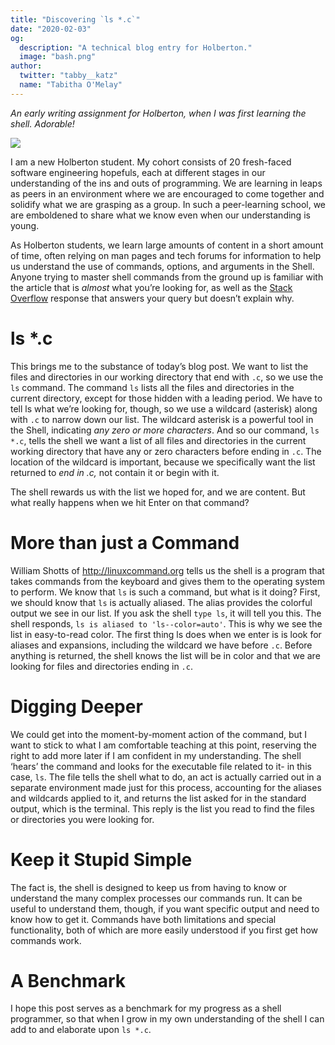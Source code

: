 ```yaml
---
title: "Discovering `ls *.c`"
date: "2020-02-03"
og:
  description: "A technical blog entry for Holberton."
  image: "bash.png"
author:
  twitter: "tabby__katz"
  name: "Tabitha O'Melay"
---
```


_An early writing assignment for Holberton, when I was first learning the shell. Adorable!_

![](/bash.png)

I am a new Holberton student. My cohort consists of 20 fresh-faced software engineering hopefuls, each at different stages in our understanding of the ins and outs of programming. We are learning in leaps as peers in an environment where we are encouraged to come together and solidify what we are grasping as a group. In such a peer-learning school, we are emboldened to share what we know even when our understanding is young.

As Holberton students, we learn large amounts of content in a short amount of time, often relying on man pages and tech forums for information to help us understand the use of commands, options, and arguments in the Shell. Anyone trying to master shell commands from the ground up is familiar with the article that is *almost* what you’re looking for, as well as the <a href="https://stackoverflow.com" target="_blank">Stack Overflow</a> response that answers your query but doesn’t explain why.


# ls \*.c

This brings me to the substance of today’s blog post. We want to list the files and directories in our working directory that end with `.c`, so we use the `ls` command. The command `ls` lists all the files and directories in the current directory, except for those hidden with a leading period. We have to tell ls what we’re looking for, though, so we use a wildcard (asterisk) along with `.c` to narrow down our list. The wildcard asterisk is a powerful tool in the Shell, indicating *any zero or more characters*. And so our command, `ls *.c`, tells the shell we want a list of all files and directories in the current working directory that have any or zero characters before ending in `.c`. The location of the wildcard is important, because we specifically want the list returned to _end in .c,_ not contain it or begin with it.

The shell rewards us with the list we hoped for, and we are content. But what really happens when we hit Enter on that command?

# More than just a Command

William Shotts of http://linuxcommand.org tells us the shell is a program that takes commands from the keyboard and gives them to the operating system to perform. We know that `ls` is such a command, but what is it doing? First, we should know that `ls` is actually aliased. The alias provides the colorful output we see in our list. If you ask the shell `type ls`, it will tell you this. The shell responds, `ls is aliased to 'ls--color=auto'`. This is why we see the list in easy-to-read color. The first thing ls does when we enter is is look for aliases and expansions, including the wildcard we have before `.c`. Before anything is returned, the shell knows the list will be in color and that we are looking for files and directories ending in `.c`.

# Digging Deeper

We could get into the moment-by-moment action of the command, but I want to stick to what I am comfortable teaching at this point, reserving the right to add more later if I am confident in my understanding. The shell ‘hears’ the command and looks for the executable file related to it- in this case, `ls`. The file tells the shell what to do, an act is actually carried out in a separate environment made just for this process, accounting for the aliases and wildcards applied to it, and returns the list asked for in the standard output, which is the terminal. This reply is the list you read to find the files or directories you were looking for.

# Keep it Stupid Simple

The fact is, the shell is designed to keep us from having to know or understand the many complex processes our commands run. It can be useful to understand them, though, if you want specific output and need to know how to get it. Commands have both limitations and special functionality, both of which are more easily understood if you first get how commands work.

# A Benchmark

I hope this post serves as a benchmark for my progress as a shell programmer, so that when I grow in my own understanding of the shell I can add to and elaborate upon `ls *.c`.


